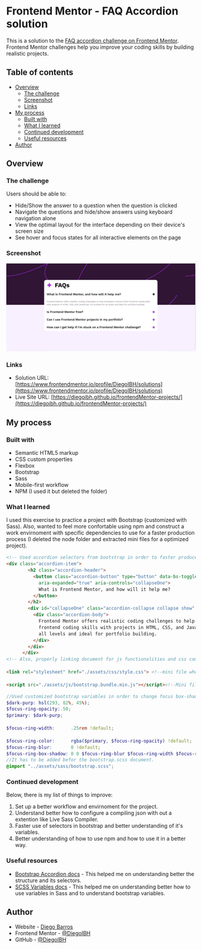 # Frontend Mentor - FAQ Accordion solution

This is a solution to the [FAQ accordion challenge on Frontend Mentor](https://www.frontendmentor.io/challenges/faq-accordion-wyfFdeBwBz). Frontend Mentor challenges help you improve your coding skills by building realistic projects. 

## Table of contents

- [Overview](#overview)
  - [The challenge](#the-challenge)
  - [Screenshot](#screenshot)
  - [Links](#links)
- [My process](#my-process)
  - [Built with](#built-with)
  - [What I learned](#what-i-learned)
  - [Continued development](#continued-development)
  - [Useful resources](#useful-resources)
- [Author](#author)

## Overview

### The challenge

Users should be able to:

- Hide/Show the answer to a question when the question is clicked
- Navigate the questions and hide/show answers using keyboard navigation alone
- View the optimal layout for the interface depending on their device's screen size
- See hover and focus states for all interactive elements on the page

### Screenshot

![Finished FAQ accordion design - coding challenge ](./design/my-screenshot.JPG)

### Links

- Solution URL: [https://www.frontendmentor.io/profile/DiegoIBH/solutions](https://www.frontendmentor.io/profile/DiegoIBH/solutions)
- Live Site URL: [https://diegoibh.github.io/frontendMentor-projects/](https://diegoibh.github.io/frontendMentor-projects/)

## My process

### Built with

- Semantic HTML5 markup
- CSS custom properties
- Flexbox
- Bootstrap
- Sass
- Mobile-first workflow
- NPM (I used it but deleted the folder)

### What I learned

I used this exercise to practice a project with Bootstrap (customized with Sass). 
Also, wanted to feel more confortable using npm and construct a work envirnoment with specific dependencies to use for a faster production process (I deleted the node folder and extracted mini files for a optimized project).

```html
<!-- Used accordion selectors from bootstrap in order to faster produced a working accordion. Checked documentation ofr toggle interaction and where I can find variables in case there is the need of personlizing somthing -->
<div class="accordion-item">
        <h2 class="accordion-header">
          <button class="accordion-button" type="button" data-bs-toggle="collapse" data-bs-target="#collapseOne"
            aria-expanded="true" aria-controls="collapseOne">
            What is Frontend Mentor, and how will it help me?
          </button>
        </h2>
        <div id="collapseOne" class="accordion-collapse collapse show" data-bs-parent="#accordionExample">
          <div class="accordion-body">
            Frontend Mentor offers realistic coding challenges to help developers improve their
            frontend coding skills with projects in HTML, CSS, and JavaScript. It's suitable for
            all levels and ideal for portfolio building.
          </div>
        </div>
      </div>
<!-- Also, properly linking document for js functionalities and css compiling (from scss). Note: I used a Sass what extension, since I believe it's updates live and can see the changes of the comipled(mini) css file.-->

<link rel="stylesheet" href="./assets/css/style.css"> <!--mini file where the scss is complied-->

<script src="./assets/js/bootstrap.bundle.min.js"></script><!--Mini file where is Bootstrap js functionality-->
```
```scss
//Used customized bootstrap variables in order to change focus box-shadow color and opacity
$dark-purp: hsl(293, 82%, 45%);
$focus-ring-opacity:.50;
$primary: $dark-purp;

$focus-ring-width:      .25rem !default;

$focus-ring-color:      rgba($primary, $focus-ring-opacity) !default;
$focus-ring-blur:       0 !default;
$focus-ring-box-shadow: 0 0 $focus-ring-blur $focus-ring-width $focus-ring-color !default;
//It has to be added befor the bootstrap.scss document.
@import "../assets/sass/bootstrap.scss";
```

### Continued development

Below, there is my list of things to improve:

1. Set up a better workflow and envirnoment for the project.
2. Understand better how to configure a compiling json with out a extention like Live Sass Compiler.
3. Faster use of selectors in bootstrap and better understanding of it's variables.
4. Better understanding of how to use npm and how to use it in a better way.


### Useful resources

- [Bootstrap Accordion docs](https://getbootstrap.com/docs/5.3/components/accordion) - This helped me on understanding better the structure and its selectors. 
- [SCSS Variables docs](https://sass-lang.com/guide/#variables) - This helped me on understanding better how to use variables in Sass and to understand bootstrap variables.


## Author

- Website - [Diego Barros](https://diegoibh-curr.wuaze.com)
- Frontend Mentor - [@DiegoIBH](https://www.frontendmentor.io/profile/DiegoIBH)
- GitHub - [@DiegoIBH](https://github.com/DiegoIBH)

